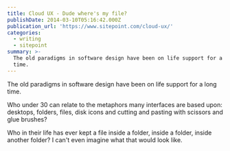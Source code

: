 ```yaml
---
title: Cloud UX - Dude where's my file?
publishDate: 2014-03-10T05:16:42.000Z
publication_url: 'https://www.sitepoint.com/cloud-ux/'
categories:
  - writing
  - sitepoint
summary: >-
  The old paradigms in software design have been on life support for a long
  time.
---
```


The old paradigms in software design have been on life support for a long time.

Who under 30 can relate to the metaphors many interfaces are based upon: desktops, folders, files, disk icons and cutting and pasting with scissors and glue brushes?

Who in their life has ever kept a file inside a folder, inside a folder, inside another folder? I can't even imagine what that would look like.

